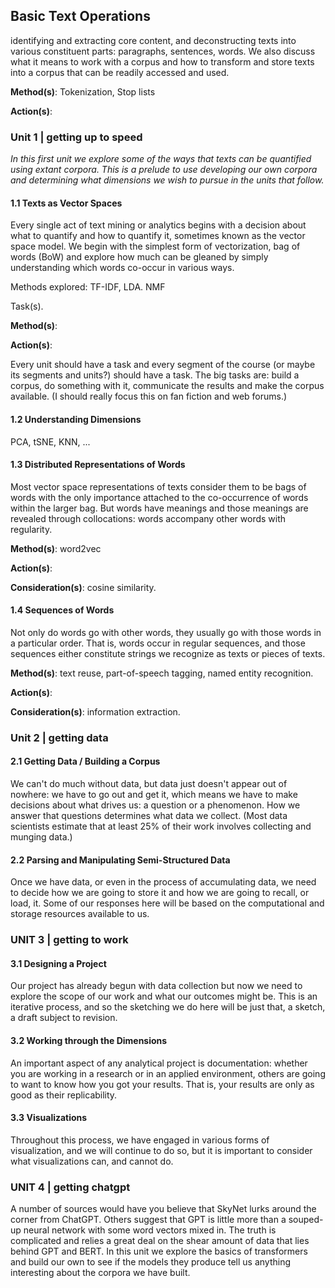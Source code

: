 ## Basic Text Operations



 identifying and extracting core content, and deconstructing texts into
various constituent parts: paragraphs, sentences, words. We also discuss
what it means to work with a corpus and how to transform and store texts
into a corpus that can be readily accessed and used.

**Method(s)**: Tokenization, Stop lists

**Action(s)**:

### Unit 1 \| getting up to speed

*In this first unit we explore some of the ways that texts can be
quantified using extant corpora. This is a prelude to use developing our
own corpora and determining what dimensions we wish to pursue in the
units that follow.*

#### 1.1 Texts as Vector Spaces

Every single act of text mining or analytics begins with a decision
about what to quantify and how to quantify it, sometimes known as the
vector space model. We begin with the simplest form of vectorization,
bag of words (BoW) and explore how much can be gleaned by simply
understanding which words co-occur in various ways.

Methods explored: TF-IDF, LDA. NMF

Task(s).

**Method(s)**:

**Action(s)**:

Every unit should have a task and every segment of the course (or maybe
its segments and units?) should have a task. The big tasks are: build a
corpus, do something with it, communicate the results and make the
corpus available. (I should really focus this on fan fiction and web
forums.)

#### 1.2 Understanding Dimensions

PCA, tSNE, KNN, ...

#### 1.3 Distributed Representations of Words

Most vector space representations of texts consider them to be bags of
words with the only importance attached to the co-occurrence of words
within the larger bag. But words have meanings and those meanings are
revealed through collocations: words accompany other words with
regularity.

**Method(s)**: word2vec

**Action(s)**:

**Consideration(s)**: cosine similarity.

#### 1.4 Sequences of Words

Not only do words go with other words, they usually go with those words
in a particular order. That is, words occur in regular sequences, and
those sequences either constitute strings we recognize as texts or
pieces of texts.

**Method(s)**: text reuse, part-of-speech tagging, named entity
recognition.

**Action(s)**:

**Consideration(s)**: information extraction.

### Unit 2 \| getting data

#### 2.1 Getting Data / Building a Corpus

We can't do much without data, but data just doesn't appear out of
nowhere: we have to go out and get it, which means we have to make
decisions about what drives us: a question or a phenomenon. How we
answer that questions determines what data we collect. (Most data
scientists estimate that at least 25% of their work involves collecting
and munging data.)

#### 2.2 Parsing and Manipulating Semi-Structured Data

Once we have data, or even in the process of accumulating data, we need
to decide how we are going to store it and how we are going to recall,
or load, it. Some of our responses here will be based on the
computational and storage resources available to us.

### UNIT 3 \| getting to work

#### 3.1 Designing a Project

Our project has already begun with data collection but now we need to
explore the scope of our work and what our outcomes might be. This is an
iterative process, and so the sketching we do here will be just that, a
sketch, a draft subject to revision.

#### 3.2 Working through the Dimensions

An important aspect of any analytical project is documentation: whether
you are working in a research or in an applied environment, others are
going to want to know how you got your results. That is, your results
are only as good as their replicability.

#### 3.3 Visualizations

Throughout this process, we have engaged in various forms of
visualization, and we will continue to do so, but it is important to
consider what visualizations can, and cannot do.

### UNIT 4 \| getting chatgpt

A number of sources would have you believe that SkyNet lurks around the
corner from ChatGPT. Others suggest that GPT is little more than a
souped-up neural network with some word vectors mixed in. The truth is
complicated and relies a great deal on the shear amount of data that
lies behind GPT and BERT. In this unit we explore the basics of
transformers and build our own to see if the models they produce tell us
anything interesting about the corpora we have built.
